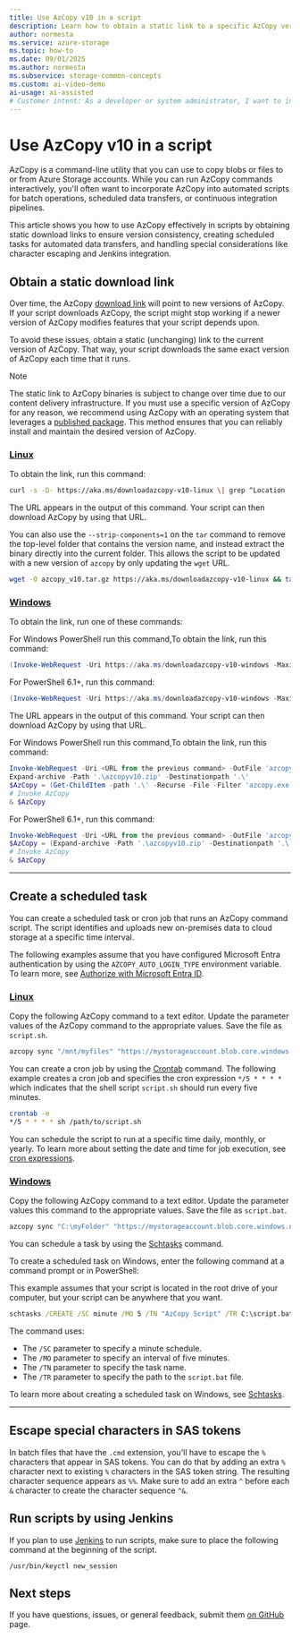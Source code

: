 ```yaml
---
title: Use AzCopy v10 in a script
description: Learn how to obtain a static link to a specific AzCopy version and use that link in your scripts.
author: normesta
ms.service: azure-storage
ms.topic: how-to
ms.date: 09/01/2025
ms.author: normesta
ms.subservice: storage-common-concepts
ms.custom: ai-video-demo
ai-usage: ai-assisted
# Customer intent: As a developer or system administrator, I want to incorporate AzCopy into automated scripts and scheduled tasks, so that I can reliably transfer data to and from Azure Storage without manual intervention.
---
```


# Use AzCopy v10 in a script

AzCopy is a command-line utility that you can use to copy blobs or files to or from Azure Storage accounts. While you can run AzCopy commands interactively, you'll often want to incorporate AzCopy into automated scripts for batch operations, scheduled data transfers, or continuous integration pipelines.

This article shows you how to use AzCopy effectively in scripts by obtaining static download links to ensure version consistency, creating scheduled tasks for automated data transfers, and handling special considerations like character escaping and Jenkins integration.

## Obtain a static download link

Over time, the AzCopy [download link](#download-and-install-azcopy) will point to new versions of AzCopy. If your script downloads AzCopy, the script might stop working if a newer version of AzCopy modifies features that your script depends upon.

To avoid these issues, obtain a static (unchanging) link to the current version of AzCopy. That way, your script downloads the same exact version of AzCopy each time that it runs.

> [!NOTE]
> The static link to AzCopy binaries is subject to change over time due to our content delivery infrastructure. If you must use a specific version of AzCopy for any reason, we recommend using AzCopy with an operating system that leverages a [published package](#install-azcopy-on-linux-by-using-a-package-manager). This method ensures that you can reliably install and maintain the desired version of AzCopy.

### [Linux](#tab/linux)

To obtain the link, run this command:

```bash
curl -s -D- https://aka.ms/downloadazcopy-v10-linux \| grep ^Location
```

The URL appears in the output of this command. Your script can then download AzCopy by using that URL.

You can also use the `--strip-components=1` on the `tar` command to remove the top-level folder that contains the version name, and instead extract the binary directly into the current folder. This allows the script to be updated with a new version of `azcopy` by only updating the `wget` URL.

```bash
wget -O azcopy_v10.tar.gz https://aka.ms/downloadazcopy-v10-linux && tar -xf azcopy_v10.tar.gz --strip-components=1
```

### [Windows](#tab/windows)

To obtain the link, run one of these commands:

For Windows PowerShell run this command,To obtain the link, run this command:

```powershell
(Invoke-WebRequest -Uri https://aka.ms/downloadazcopy-v10-windows -MaximumRedirection 0 -ErrorAction SilentlyContinue).headers.location
```

For PowerShell 6.1+, run this command:

```powershell
(Invoke-WebRequest -Uri https://aka.ms/downloadazcopy-v10-windows -MaximumRedirection 0 -ErrorAction SilentlyContinue -SkipHttpErrorCheck).headers.location
```

The URL appears in the output of this command. Your script can then download AzCopy by using that URL.

For Windows PowerShell run this command,To obtain the link, run this command:

```PowerShell
Invoke-WebRequest -Uri <URL from the previous command> -OutFile 'azcopyv10.zip'
Expand-archive -Path '.\azcopyv10.zip' -Destinationpath '.\'
$AzCopy = (Get-ChildItem -path '.\' -Recurse -File -Filter 'azcopy.exe').FullName
# Invoke AzCopy 
& $AzCopy
```

For PowerShell 6.1+, run this command:

```PowerShell
Invoke-WebRequest -Uri <URL from the previous command> -OutFile 'azcopyv10.zip'
$AzCopy = (Expand-archive -Path '.\azcopyv10.zip' -Destinationpath '.\' -PassThru | where-object {$_.Name -eq 'azcopy.exe'}).FullName
# Invoke AzCopy
& $AzCopy
``` 

---

## Create a scheduled task

You can create a scheduled task or cron job that runs an AzCopy command script. The script identifies and uploads new on-premises data to cloud storage at a specific time interval.

The following examples assume that you have configured Microsoft Entra authentication by using the `AZCOPY_AUTO_LOGIN_TYPE` environment variable. To learn more, see [Authorize with Microsoft Entra ID](storage-use-azcopy-v10#authorize-with-microsoft-entra-id).

### [Linux](#tab/linux)

Copy the following AzCopy command to a text editor. Update the parameter values of the AzCopy command to the appropriate values. Save the file as `script.sh`.

```bash
azcopy sync "/mnt/myfiles" "https://mystorageaccount.blob.core.windows.net/mycontainer" --recursive=true
```

You can create a cron job by using the [Crontab](http://crontab.org/) command. The following example creates a cron job and specifies the cron expression `*/5 * * * *`  which indicates that the shell script `script.sh` should run every five minutes.

```bash
crontab -e
*/5 * * * * sh /path/to/script.sh
```

You can schedule the script to run at a specific time daily, monthly, or yearly. To learn more about setting the date and time for job execution, see [cron expressions](https://en.wikipedia.org/wiki/Cron#CRON_expression).

### [Windows](#tab/windows)

Copy the following AzCopy command to a text editor. Update the parameter values this command to the appropriate values. Save the file as `script.bat`.

```bash
azcopy sync "C:\myFolder" "https://mystorageaccount.blob.core.windows.net/mycontainer" --recursive=true
```

You can schedule a task by using the [Schtasks](/windows/win32/taskschd/schtasks) command.

To create a scheduled task on Windows, enter the following command at a command prompt or in PowerShell:

This example assumes that your script is located in the root drive of your computer, but your script can be anywhere that you want.

```cmd
schtasks /CREATE /SC minute /MO 5 /TN "AzCopy Script" /TR C:\script.bat
```

The command uses:
- The `/SC` parameter to specify a minute schedule.
- The `/MO` parameter to specify an interval of five minutes.
- The `/TN` parameter to specify the task name.
- The `/TR` parameter to specify the path to the `script.bat` file.

To learn more about creating a scheduled task on
Windows, see [Schtasks](/previous-versions/orphan-topics/ws.10/cc772785(v=ws.10)#BKMK_minutes).

---

## Escape special characters in SAS tokens

In batch files that have the `.cmd` extension, you'll have to escape the `%` characters that appear in SAS tokens. You can do that by adding an extra `%` character next to existing `%` characters in the SAS token string. The resulting character sequence appears as `%%`. Make sure to add an extra `^` before each `&` character to create the character sequence `^&`.

## Run scripts by using Jenkins

If you plan to use [Jenkins](https://jenkins.io/) to run scripts, make sure to place the following command at the beginning of the script.

```
/usr/bin/keyctl new_session
```

## Next steps

If you have questions, issues, or general feedback, submit them [on GitHub](https://github.com/Azure/azure-storage-azcopy) page.
